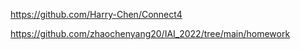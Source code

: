 https://github.com/Harry-Chen/Connect4

https://github.com/zhaochenyang20/IAI_2022/tree/main/homework
